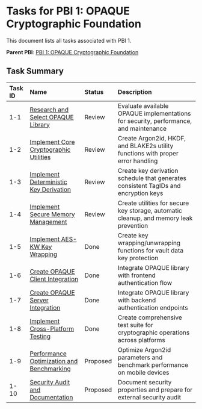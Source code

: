 # Tasks for PBI 1: OPAQUE Cryptographic Foundation

This document lists all tasks associated with PBI 1.

**Parent PBI**: [PBI 1: OPAQUE Cryptographic Foundation](./prd.md)

## Task Summary

| Task ID | Name | Status | Description |
| :------ | :--- | :----- | :---------- |
| 1-1 | [Research and Select OPAQUE Library](./1-1.md) | Review | Evaluate available OPAQUE implementations for security, performance, and maintenance |
| 1-2 | [Implement Core Cryptographic Utilities](./1-2.md) | Review | Create Argon2id, HKDF, and BLAKE2s utility functions with proper error handling |
| 1-3 | [Implement Deterministic Key Derivation](./1-3.md) | Review | Create key derivation schedule that generates consistent TagIDs and encryption keys |
| 1-4 | [Implement Secure Memory Management](./1-4.md) | Review | Create utilities for secure key storage, automatic cleanup, and memory leak prevention |
| 1-5 | [Implement AES-KW Key Wrapping](./1-5.md) | Done | Create key wrapping/unwrapping functions for vault data key protection |
| 1-6 | [Create OPAQUE Client Integration](./1-6.md) | Done | Integrate OPAQUE library with frontend authentication flow |
| 1-7 | [Create OPAQUE Server Integration](./1-7.md) | Done | Integrate OPAQUE library with backend authentication endpoints |
| 1-8 | [Implement Cross-Platform Testing](./1-8.md) | Done | Create comprehensive test suite for cryptographic operations across platforms |
| 1-9 | [Performance Optimization and Benchmarking](./1-9.md) | Proposed | Optimize Argon2id parameters and benchmark performance on mobile devices |
| 1-10 | [Security Audit and Documentation](./1-10.md) | Proposed | Document security properties and prepare for external security audit | 